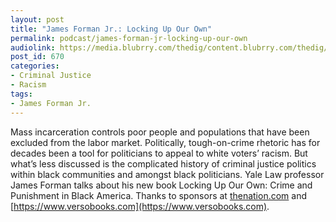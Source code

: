 ```yaml
---
layout: post
title: "James Forman Jr.: Locking Up Our Own"
permalink: podcast/james-forman-jr-locking-up-our-own
audiolink: https://media.blubrry.com/thedig/content.blubrry.com/thedig/The_Dig_-_EP_31_-_Forman.mp3
post_id: 670
categories: 
- Criminal Justice
- Racism
tags: 
- James Forman Jr.
---
```


Mass incarceration controls poor people and populations that have been excluded from the labor market. Politically, tough-on-crime rhetoric has for decades been a tool for politicians to appeal to white voters’ racism. But what’s less discussed is the complicated history of criminal justice politics within black communities and amongst black politicians. Yale Law professor James Forman talks about his new book Locking Up Our Own: Crime and Punishment in Black America. Thanks to sponsors at [thenation.com](thenation.com) and [https://www.versobooks.com](https://www.versobooks.com).